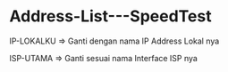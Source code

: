 # Address-List---SpeedTest

IP-LOKALKU => Ganti dengan nama IP Address Lokal nya

ISP-UTAMA => Ganti sesuai nama Interface ISP nya
